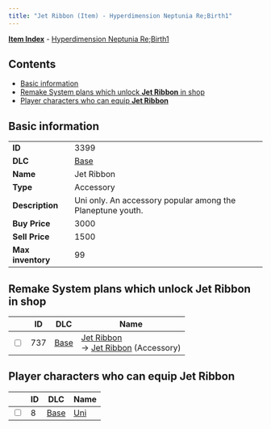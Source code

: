 ```yaml
---
title: "Jet Ribbon (Item) - Hyperdimension Neptunia Re;Birth1"
---
```


[**Item Index**](/neptunia/rb1/item/index.html) - [Hyperdimension Neptunia Re;Birth1](/neptunia/rb1)

## Contents

- [Basic information](#basic-information)
- [Remake System plans which unlock **Jet Ribbon** in shop](#remake-system-plans-which-unlock-jet-ribbon-in-shop)
- [Player characters who can equip **Jet Ribbon**](#player-characters-who-can-equip-jet-ribbon)

## Basic information

|   |   |
| -- | -- |
| **ID** | 3399 |
| **DLC** | [Base](/neptunia/rb1/dlc/1-base.html) |
| **Name** | Jet Ribbon |
| **Type** | Accessory |
| **Description** | Uni only. An accessory popular among the Planeptune youth. |
| **Buy Price** | 3000 |
| **Sell Price** | 1500 |
| **Max inventory** | 99 |


## Remake System plans which unlock **Jet Ribbon** in shop

|    | ID | DLC | Name |
| -- | -- | --- | ---- |
| <input type="checkbox" id="rb1-remake-1-737" class="trackbox" /> | 737 | [Base](/neptunia/rb1/dlc/1-base.html) | [Jet Ribbon](/neptunia/rb1/remake/1-737-jet-ribbon.html)<br /> → [Jet Ribbon](/neptunia/rb1/item/1-3399-jet-ribbon.html) (Accessory) |


## Player characters who can equip **Jet Ribbon**

|    | ID | DLC | Name |
| -- | -- | --- | ---- |
| <input type="checkbox" id="rb1-player-1-8" class="trackbox" /> | 8 | [Base](/neptunia/rb1/dlc/1-base.html) | [Uni](/neptunia/rb1/player/1-8-uni.html) |
